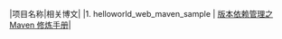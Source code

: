 |项目名称|相关博文|
|1. helloworld_web_maven_sample | [版本依赖管理之 Maven 修炼手册](https://yq.aliyun.com/articles/675672?spm=a2c4e.11155435.0.0.30516094r7rLoN)|





